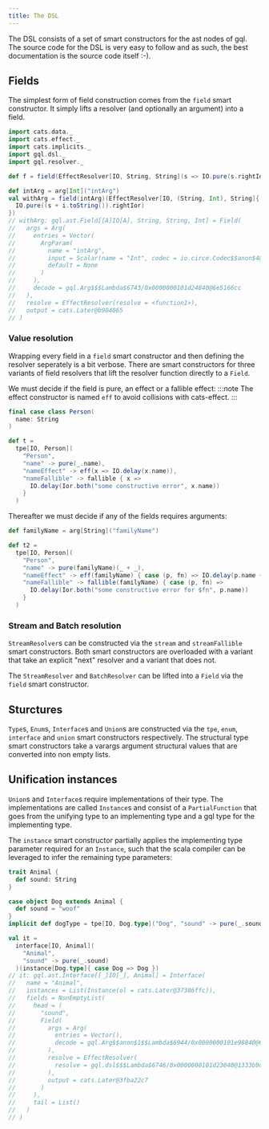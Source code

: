 ```yaml
---
title: The DSL
---
```

The DSL consists of a set of smart constructors for the ast nodes of gql.
The source code for the DSL is very easy to follow and as such, the best documentation is the source code itself :-).

## Fields
The simplest form of field construction comes from the `field` smart constructor.
It simply lifts a resolver (and optionally an argument) into a field.
```scala
import cats.data._
import cats.effect._
import cats.implicits._
import gql.dsl._
import gql.resolver._

def f = field(EffectResolver[IO, String, String](s => IO.pure(s.rightIor)))

def intArg = arg[Int]("intArg")
val withArg = field(intArg)(EffectResolver[IO, (String, Int), String]{ case (s, i) => 
  IO.pure((s + i.toString()).rightIor)
})
// withArg: gql.ast.Field[[A]IO[A], String, String, Int] = Field(
//   args = Arg(
//     entries = Vector(
//       ArgParam(
//         name = "intArg",
//         input = Scalar(name = "Int", codec = io.circe.Codec$$anon$4@2139435d),
//         default = None
//       )
//     ),
//     decode = gql.Arg$$$Lambda$6743/0x0000000101d24840@6e5166cc
//   ),
//   resolve = EffectResolver(resolve = <function1>),
//   output = cats.Later@b904065
// )
```

### Value resolution
Wrapping every field in a `field` smart constructor and then defining the resolver seperately is a bit verbose.
There are smart constructors for three variants of field resolvers that lift the resolver function directly to a `Field`.

We must decide if the field is pure, an effect or a fallible effect:
:::note
The effect constructor is named `eff` to avoid collisions with cats-effect.
:::
```scala
final case class Person(
  name: String
)

def t =
  tpe[IO, Person](
    "Person",
    "name" -> pure(_.name),
    "nameEffect" -> eff(x => IO.delay(x.name)),
    "nameFallible" -> fallible { x => 
      IO.delay(Ior.both("some constructive error", x.name))
    }
  )
```
Thereafter we must decide if any of the fields requires arguments:
```scala
def familyName = arg[String]("familyName")

def t2 =
  tpe[IO, Person](
    "Person",
    "name" -> pure(familyName)(_ + _),
    "nameEffect" -> eff(familyName) { case (p, fn) => IO.delay(p.name + fn) },
    "nameFallible" -> fallible(familyName) { case (p, fn) => 
      IO.delay(Ior.both("some constructive error for $fn", p.name)) 
    }
  )
```

### Stream and Batch resolution
`StreamResolver`s can be constructed via the `stream` and `streamFallible` smart constructors.
Both smart constructors are overloaded with a variant that take an explicit "next" resolver and a variant that does not.

The `StreamResolver` and `BatchResolver` can be lifted into a `Field` via the `field` smart constructor.

## Sturctures
`Type`s, `Enum`s, `Interface`s and `Union`s are constructed via the `tpe`, `enum`, `interface` and `union` smart constructors respectively.
The structural type smart constructors take a varargs argument structural values that are converted into non empty lists.

## Unification instances
`Union`s and `Interface`s require implementations of their type.
The implementations are called `Instance`s and consist of a `PartialFunction` that goes from the unifying type to an implementing type and a gql type for the implementing type.

The `instance` smart constructor partially applies the implementing type parameter required for an `Instance`, such that the scala compiler can be leveraged to infer the remaining type parameters:
```scala
trait Animal {
  def sound: String
}

case object Dog extends Animal {
  def sound = "woof"
}
implicit def dogType = tpe[IO, Dog.type]("Dog", "sound" -> pure(_.sound))

val it =
  interface[IO, Animal](
    "Animal",
    "sound" -> pure(_.sound)
  )(instance[Dog.type]{ case Dog => Dog })
// it: gql.ast.Interface[[_]IO[_], Animal] = Interface(
//   name = "Animal",
//   instances = List(Instance(ol = cats.Later@37386ffc)),
//   fields = NonEmptyList(
//     head = (
//       "sound",
//       Field(
//         args = Arg(
//           entries = Vector(),
//           decode = gql.Arg$$anon$1$$Lambda$6944/0x0000000101e98840@61beee00
//         ),
//         resolve = EffectResolver(
//           resolve = gql.dsl$$$Lambda$6746/0x0000000101d23040@1333b9de
//         ),
//         output = cats.Later@3fba22c7
//       )
//     ),
//     tail = List()
//   )
// )
```
